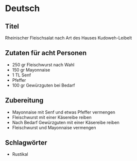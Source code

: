 # Deutsch

## Titel

Rheinischer Fleischsalat nach Art des Hauses Kudoweh-Leibelt

## Zutaten für acht Personen

* 250 gr Fleischwurst nach Wahl
* 150 gr Mayonnaise
* 1 TL Senf
* Pfeffer
* 100 gr Gewürzguten bei Bedarf

## Zubereitung

* Mayonnaise mit Senf und etwas Pfeffer vermengen
* Fleischwurst mit einer Käsereibe reiben
* Nach Bedarf Gewürzguten mit einer Käsereibe reiben
* Fleischwurst und Mayonnaise vermengen

## Schlagwörter

* Rustikal

